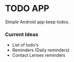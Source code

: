 # TODO APP
Simple Android app keep todos.

### Current Ideas

* List of todo's
* Reminders (Daily reminders)
* Contact Lenses reminders